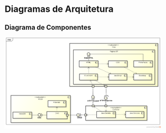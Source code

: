 # Diagramas de Arquitetura

## Diagrama de Componentes
![Diagrama de Componentes - Sempre UFG](./anexos/ARQ/Diagramas/diagrama_de_componentes.png)
